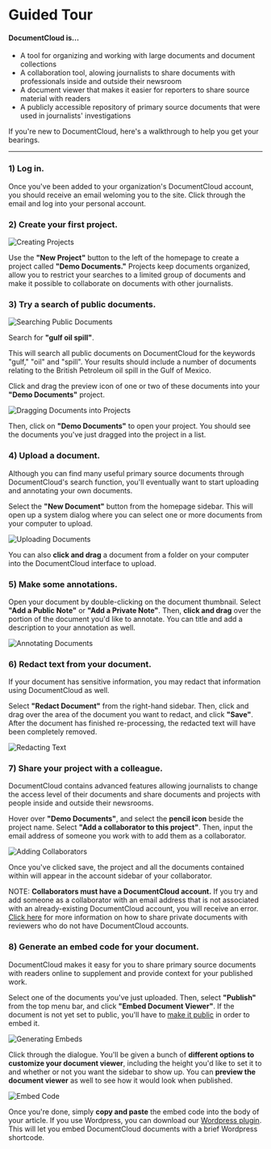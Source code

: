 # Guided Tour

#### DocumentCloud is...
* A tool for organizing and working with large documents and document collections
* A collaboration tool, alowing journalists to share documents with professionals inside and outside their newsroom
* A document viewer that makes it easier for reporters to share source material with readers
* A publicly accessible repository of primary source documents that were used in journalists' investigations

If you're new to DocumentCloud, here's a walkthrough to help you get your bearings.
***

### 1) Log in.

Once you've been added to your organization's DocumentCloud account, you should receive an email weloming you to the site. Click through the email and log into your personal account.

### 2) Create your first project.

![Creating Projects](../images/guide/guide1.gif)


Use the **"New Project"** button to the left of the homepage to create a project called **"Demo Documents."** Projects keep documents organized, allow you to restrict your searches to a limited group of documents and make it possible to collaborate on documents with other journalists.

### 3) Try a search of public documents.
![Searching Public Documents](../images/guide/guide2.gif)

Search for **"gulf oil spill"**.

This will search all public documents on DocumentCloud for the keywords "gulf," "oil" and "spill". Your results should include a number of documents relating to the British Petroleum oil spill in the Gulf of Mexico. 

Click and drag the preview icon of one or two of these documents into your **"Demo Documents"** project. 

![Dragging Documents into Projects](../images/guide/guide3.gif)

Then, click on **"Demo Documents"** to open your project. You should see the documents you've just dragged into the project in a list.

### 4) Upload a document.

Although you can find many useful primary source documents through DocumentCloud's search function, you'll eventually want to start uploading and annotating your own documents.

Select the **"New Document"** button from the homepage sidebar. This will open up a system dialog where you can select one or more documents from your computer to upload.

![Uploading Documents](../images/guide/guide4.gif)

You can also **click and drag** a document from a folder on your computer into the DocumentCloud interface to upload.

### 5) Make some annotations.

Open your document by double-clicking on the document thumbnail. Select **"Add a Public Note"** or **"Add a Private Note"**. Then, **click and drag** over the portion of the document you'd like to annotate. You can title and add a description to your annotation as well.

![Annotating Documents](../images/guide/guide5.gif)


### 6) Redact text from your document.

If your document has sensitive information, you may redact that information using DocumentCloud as well.

Select **"Redact Document"** from the right-hand sidebar. Then, click and drag over the area of the document you want to redact, and click **"Save"**. After the document has finished re-processing, the redacted text will have been completely removed.

![Redacting Text](../images/guide/guide6.gif)



### 7) Share your project with a colleague.

DocumentCloud contains advanced features allowing journalists to change the access level of their documents and share documents and projects with people inside and outside their newsrooms.

Hover over **"Demo Documents"**, and select the **pencil icon** beside the project name. Select **"Add a collaborator to this project"**. Then, input the email address of someone you work with to add them as a collaborator.

![Adding Collaborators](../images/collaboration/collaboration4.gif)

Once you've clicked save, the project and all the documents contained within will appear in the account sidebar of your collaborator.

NOTE: **Collaborators must have a DocumentCloud account.** If you try and add someone as a collaborator with an email address that is not associated with an already-existing DocumentCloud account, you will receive an error. [Click here](collaboration.md#sharing-documents-with-reviewers) for more information on how to share private documents with reviewers who do not have DocumentCloud accounts.

### 8) Generate an embed code for your document.
DocumentCloud makes it easy for you to share primary source documents with readers online to supplement and provide context for your published work.

Select one of the documents you've just uploaded. Then, select **"Publish"** from the top menu bar, and click **"Embed Document Viewer"**. If the document is not yet set to public, you'll have to [make it public](publishing_embedding.md#making-documents-public) in order to embed it.

![Generating Embeds](../images/guide/guide7.gif)

Click through the dialogue. You'll be given a bunch of **different options to customize your document viewer**, including the height you'd like to set it to and whether or not you want the sidebar to show up. You can **preview the document viewer** as well to see how it would look when published.

![Embed Code](../images/publishing_embedding/publishing_embedding7.gif)


Once you're done, simply **copy and paste** the embed code into the body of your article. If you use Wordpress, you can download our [Wordpress plugin](https://wordpress.org/plugins/documentcloud/). This will let you embed DocumentCloud documents with a brief Wordpress shortcode.

